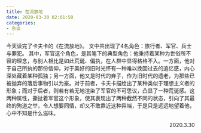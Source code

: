 ```yaml
---
title: 在流放地
date: 2020-03-30 02:01:50
categories:
- 杂谈
---
```



今天读完了卡夫卡的《在流放地》。
文中共出现了4名角色：旅行者、军官、兵士与罪犯。
其中，军官这个角色，是其笔下的典型角色：他秉持着某种为世俗所不容的理念，与别人相比是如此荒诞、偏执，在人群中显得格格不入。一方面，他对于自己所执的那份信仰，对于美好的旧时光怀有一种难以挽回过去的追忆感，内心深处藏着某种孤独；另一方面，他又是时代的弃子，作为旧时代的遗老，为那些已被抛弃的落后事物引以为豪。对于前者，卡夫卡描绘出了某种类似于理想主义者的形象；而对于后者，则若有若无地渲染了军官的不可思议，凸显了一种荒诞感。这两种属性，撕扯着军官这个形象，使其表现出了两种截然不同的状态，引向了其最终的殉道之举，令人想要同情，却又不敢靠近这种异端，于是只是远远地望着他，心中不知是什么滋味。

<p align="right">2020.3.30</p>


